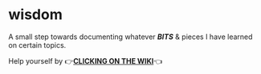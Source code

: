# wisdom

A small step towards documenting whatever **_BITS_** & pieces I have learned on certain topics.

Help yourself by :point_right:[**CLICKING ON THE WIKI**](https://github.com/anantthebiker/wisdom/wiki):point_left:
